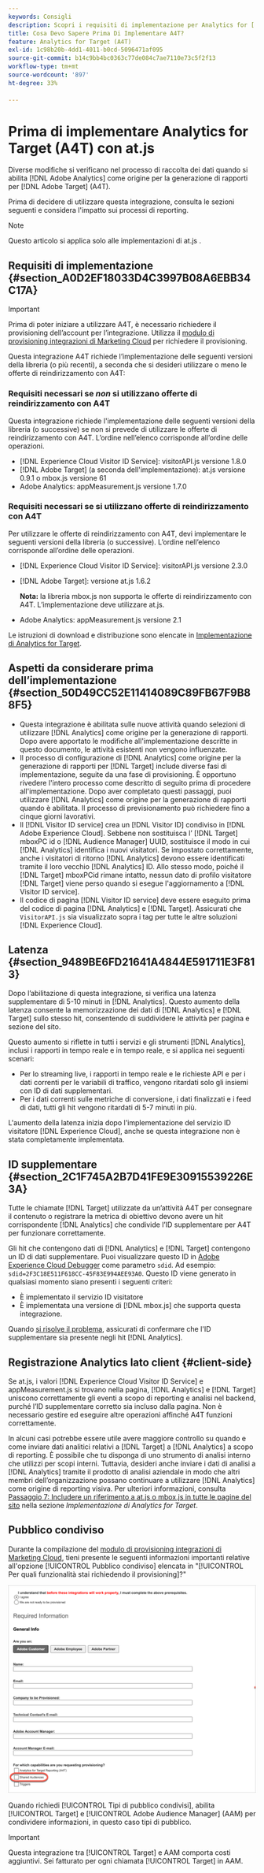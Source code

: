 ```yaml
---
keywords: Consigli
description: Scopri i requisiti di implementazione per Analytics for [!DNL Target] (A4T) e cosa considerare prima di implementare questa integrazione.
title: Cosa Devo Sapere Prima Di Implementare A4T?
feature: Analytics for Target (A4T)
exl-id: 1c98b20b-4dd1-4011-b0cd-5096471af095
source-git-commit: b14c9bb4bc0363c77de084c7ae7110e73c5f2f13
workflow-type: tm+mt
source-wordcount: '897'
ht-degree: 33%

---
```


# Prima di implementare Analytics for Target (A4T) con at.js

Diverse modifiche si verificano nel processo di raccolta dei dati quando si abilita [!DNL Adobe Analytics] come origine per la generazione di rapporti per [!DNL Adobe Target] (A4T).

Prima di decidere di utilizzare questa integrazione, consulta le sezioni seguenti e considera l&#39;impatto sui processi di reporting.

>[!NOTE]
>
>Questo articolo si applica solo alle implementazioni di at.js .

## Requisiti di implementazione {#section_A0D2EF18033D4C3997B08A6EBB34C17A}

>[!IMPORTANT]
>
>Prima di poter iniziare a utilizzare A4T, è necessario richiedere il provisioning dell’account per l’integrazione. Utilizza il [modulo di provisioning integrazioni di Marketing Cloud](https://www.adobe.com/go/audiences) per richiedere il provisioning.

Questa integrazione A4T richiede l’implementazione delle seguenti versioni della libreria (o più recenti), a seconda che si desideri utilizzare o meno le offerte di reindirizzamento con A4T:

### Requisiti necessari se *non* si utilizzano offerte di reindirizzamento con A4T

Questa integrazione richiede l&#39;implementazione delle seguenti versioni della libreria (o successive) se non si prevede di utilizzare le offerte di reindirizzamento con A4T. L’ordine nell’elenco corrisponde all’ordine delle operazioni.

* [!DNL Experience Cloud Visitor ID Service]: visitorAPI.js versione 1.8.0
* [!DNL Adobe Target] (a seconda dell&#39;implementazione): at.js versione 0.9.1 o mbox.js versione 61
* Adobe Analytics: appMeasurement.js versione 1.7.0

### Requisiti necessari se si utilizzano offerte di reindirizzamento con A4T

Per utilizzare le offerte di reindirizzamento con A4T, devi implementare le seguenti versioni della libreria (o successive). L’ordine nell’elenco corrisponde all’ordine delle operazioni.

* [!DNL Experience Cloud Visitor ID Service]: visitorAPI.js versione 2.3.0
* [!DNL Adobe Target]: versione at.js 1.6.2

   **Nota:** la libreria mbox.js non supporta le offerte di reindirizzamento con A4T. L’implementazione deve utilizzare at.js.

* Adobe Analytics: appMeasurement.js versione 2.1

Le istruzioni di download e distribuzione sono elencate in [Implementazione di Analytics for Target](/help/c-integrating-target-with-mac/a4t/a4timplementation.md).

## Aspetti da considerare prima dell’implementazione {#section_50D49CC52E11414089C89FB67F9B88F5}

* Questa integrazione è abilitata sulle nuove attività quando selezioni di utilizzare [!DNL Analytics] come origine per la generazione di rapporti. Dopo avere apportato le modifiche all&#39;implementazione descritte in questo documento, le attività esistenti non vengono influenzate.
* Il processo di configurazione di [!DNL Analytics] come origine per la generazione di rapporti per [!DNL Target] include diverse fasi di implementazione, seguite da una fase di provisioning. È opportuno rivedere l&#39;intero processo come descritto di seguito prima di procedere all&#39;implementazione. Dopo aver completato questi passaggi, puoi utilizzare [!DNL Analytics] come origine per la generazione di rapporti quando è abilitata. Il processo di previsionamento può richiedere fino a cinque giorni lavorativi.
* Il [!DNL Visitor ID service] crea un [!DNL Visitor ID] condiviso in [!DNL Adobe Experience Cloud]. Sebbene non sostituisca l’ [!DNL Target] mboxPC id o [!DNL Audience Manager] UUID, sostituisce il modo in cui [!DNL Analytics] identifica i nuovi visitatori. Se impostato correttamente, anche i visitatori di ritorno [!DNL Analytics] devono essere identificati tramite il loro vecchio [!DNL Analytics] ID. Allo stesso modo, poiché il [!DNL Target] mboxPCid rimane intatto, nessun dato di profilo visitatore [!DNL Target] viene perso quando si esegue l&#39;aggiornamento a [!DNL Visitor ID service].
* Il codice di pagina [!DNL Visitor ID service] deve essere eseguito prima del codice di pagina [!DNL Analytics] e [!DNL Target]. Assicurati che `VisitorAPI.js` sia visualizzato sopra i tag per tutte le altre soluzioni [!DNL Experience Cloud].

## Latenza {#section_9489BE6FD21641A4844E591711E3F813}

Dopo l’abilitazione di questa integrazione, si verifica una latenza supplementare di 5-10 minuti in [!DNL Analytics]. Questo aumento della latenza consente la memorizzazione dei dati di [!DNL Analytics] e [!DNL Target] sullo stesso hit, consentendo di suddividere le attività per pagina e sezione del sito.

Questo aumento si riflette in tutti i servizi e gli strumenti [!DNL Analytics], inclusi i rapporti in tempo reale e in tempo reale, e si applica nei seguenti scenari:

* Per lo streaming live, i rapporti in tempo reale e le richieste API e per i dati correnti per le variabili di traffico, vengono ritardati solo gli insiemi con ID di dati supplementari.
* Per i dati correnti sulle metriche di conversione, i dati finalizzati e i feed di dati, tutti gli hit vengono ritardati di 5-7 minuti in più.

L&#39;aumento della latenza inizia dopo l&#39;implementazione del servizio ID visitatore [!DNL Experience Cloud], anche se questa integrazione non è stata completamente implementata.

## ID supplementare {#section_2C1F745A2B7D41FE9E30915539226E3A}

Tutte le chiamate [!DNL Target] utilizzate da un’attività A4T per consegnare il contenuto o registrare la metrica di obiettivo devono avere un hit corrispondente [!DNL Analytics] che condivide l’ID supplementare per A4T per funzionare correttamente.

Gli hit che contengono dati di [!DNL Analytics] e [!DNL Target] contengono un ID di dati supplementare. Puoi visualizzare questo ID in [Adobe Experience Cloud Debugger](https://experienceleague.adobe.com/docs/debugger/using/experience-cloud-debugger.html) come parametro `sdid`. Ad esempio: `sdid=2F3C18E511F618CC-45F83E994AEE93A0`. Questo ID viene generato in qualsiasi momento siano presenti i seguenti criteri:

* È implementato il servizio ID visitatore
* È implementata una versione di [!DNL mbox.js] che supporta questa integrazione.

Quando [si risolve il problema](/help/c-integrating-target-with-mac/a4t/c-a4t-troubleshooting/a4t-troubleshooting.md), assicurati di confermare che l&#39;ID supplementare sia presente negli hit [!DNL Analytics].

## Registrazione Analytics lato client {#client-side}

Se at.js, i valori [!DNL Experience Cloud Visitor ID Service] e appMeasurement.js si trovano nella pagina, [!DNL Analytics] e [!DNL Target] uniscono correttamente gli eventi a scopo di reporting e analisi nel backend, purché l’ID supplementare corretto sia incluso dalla pagina. Non è necessario gestire ed eseguire altre operazioni affinché A4T funzioni correttamente.

In alcuni casi potrebbe essere utile avere maggiore controllo su quando e come inviare dati analitici relativi a [!DNL Target] a [!DNL Analytics] a scopo di reporting. È possibile che tu disponga di uno strumento di analisi interno che utilizzi per scopi interni. Tuttavia, desideri anche inviare i dati di analisi a [!DNL Analytics] tramite il prodotto di analisi aziendale in modo che altri membri dell’organizzazione possano continuare a utilizzare [!DNL Analytics] come origine di reporting visiva. Per ulteriori informazioni, consulta [Passaggio 7: Includere un riferimento a at.js o mbox.js in tutte le pagine del sito](/help/c-integrating-target-with-mac/a4t/a4timplementation.md#step7) nella sezione *Implementazione di Analytics for Target*.

## Pubblico condiviso

Durante la compilazione del [modulo di provisioning integrazioni di Marketing Cloud](https://www.adobe.com/go/audiences), tieni presente le seguenti informazioni importanti relative all&#39;opzione [!UICONTROL Pubblico condiviso] elencata in &quot;[!UICONTROL Per quali funzionalità stai richiedendo il provisioning]?&quot;

![Modulo di richiesta](/help/c-integrating-target-with-mac/a4t/assets/request-form.png)

Quando richiedi [!UICONTROL Tipi di pubblico condivisi], abilita [!UICONTROL Target] e [!UICONTROL Adobe Audience Manager] (AAM) per condividere informazioni, in questo caso tipi di pubblico.

>[!IMPORTANT]
>
>Questa integrazione tra [!UICONTROL Target] e AAM comporta costi aggiuntivi. Sei fatturato per ogni chiamata [!UICONTROL Target] in AAM.

